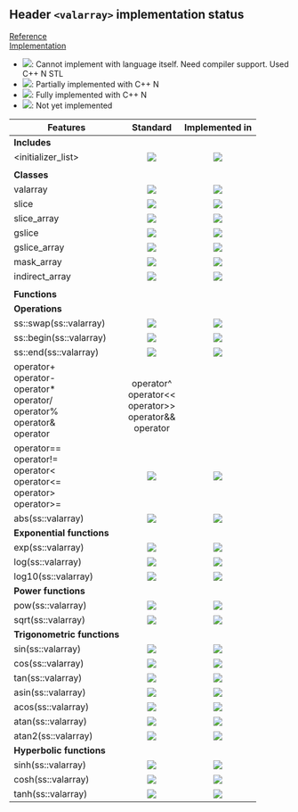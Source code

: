 ## Header `<valarray>` implementation status

[Reference](https://en.cppreference.com/w/cpp/header/valarray)  
[Implementation](../ss/include/ss/valarray.h)

* ![](https://img.shields.io/badge/C%2B%2B-N-red): Cannot implement with language itself. Need compiler support. Used C++ N STL
* ![](https://img.shields.io/badge/C%2B%2B-N-blue): Partially implemented with C++ N
* ![](https://img.shields.io/badge/C%2B%2B-N-green): Fully implemented with C++ N
* ![][notyet]: Not yet implemented

| Features                                     | Standard             | Implemented in                    |
|----------------------------------------------|:--------------------:|:---------------------------------:|
| **Includes**                                 |                      |                                   |
| \<initializer_list>                          | ![][cpp11]           | ![][notyet]                       |
|                                              |                      |                                   |
| **Classes**                                  |                      |                                   |
| valarray                                     | ![][legacy]          | ![][notyet]                       |
| slice                                        | ![][legacy]          | ![][notyet]                       |
| slice_array                                  | ![][legacy]          | ![][notyet]                       |
| gslice                                       | ![][legacy]          | ![][notyet]                       |
| gslice_array                                 | ![][legacy]          | ![][notyet]                       |
| mask_array                                   | ![][legacy]          | ![][notyet]                       |
| indirect_array                               | ![][legacy]          | ![][notyet]                       |
|                                              |                      |                                   |
| **Functions**                                |                      |                                   |
| **Operations**                               |                      |                                   |
| ss::swap(ss::valarray)                       | ![][cpp11]           | ![][notyet]                       |
| ss::begin(ss::valarray)                      | ![][cpp11]           | ![][notyet]                       |
| ss::end(ss::valarray)                        | ![][cpp11]           | ![][notyet]                       |
| operator+ <br/>operator- <br/>operator* <br/>operator/ <br/>operator% <br/>operator& <br/>operator| <br/>operator^ <br/>operator\<\< <br/>operator>> <br/>operator&& <br/>operator|| | ![][legacy]          | ![][notyet]                       |
| operator== <br/>operator!= <br/>operator\< <br/>operator\<= <br/>operator> <br/>operator>= | ![][legacy]          | ![][notyet]                       |
| abs(ss::valarray)                            | ![][legacy]          | ![][notyet]                       |
| **Exponential functions**                    |                      |                                   |
| exp(ss::valarray)                            | ![][legacy]          | ![][notyet]                       |
| log(ss::valarray)                            | ![][legacy]          | ![][notyet]                       |
| log10(ss::valarray)                          | ![][legacy]          | ![][notyet]                       |
| **Power functions**                          |                      |                                   |
| pow(ss::valarray)                            | ![][legacy]          | ![][notyet]                       |
| sqrt(ss::valarray)                           | ![][legacy]          | ![][notyet]                       |
| **Trigonometric functions**                  |                      |                                   |
| sin(ss::valarray)                            | ![][legacy]          | ![][notyet]                       |
| cos(ss::valarray)                            | ![][legacy]          | ![][notyet]                       |
| tan(ss::valarray)                            | ![][legacy]          | ![][notyet]                       |
| asin(ss::valarray)                           | ![][legacy]          | ![][notyet]                       |
| acos(ss::valarray)                           | ![][legacy]          | ![][notyet]                       |
| atan(ss::valarray)                           | ![][legacy]          | ![][notyet]                       |
| atan2(ss::valarray)                          | ![][legacy]          | ![][notyet]                       |
| **Hyperbolic functions**                     |                      |                                   |
| sinh(ss::valarray)                           | ![][legacy]          | ![][notyet]                       |
| cosh(ss::valarray)                           | ![][legacy]          | ![][notyet]                       |
| tanh(ss::valarray)                           | ![][legacy]          | ![][notyet]                       |


<!--
	C++11: 29	| 0

	Total: 29	| 0-->

[notyet]: https://img.shields.io/badge/Not_yet-orange
[removed]: https://img.shields.io/badge/Removed-red
[legacy]: https://img.shields.io/badge/legacy-grey

[cppno11]: https://img.shields.io/badge/C%2B%2B-11-red
[cppno14]: https://img.shields.io/badge/C%2B%2B-14-red
[cppno17]: https://img.shields.io/badge/C%2B%2B-17-red
[cppno20]: https://img.shields.io/badge/C%2B%2B-20-red
[cppno23]: https://img.shields.io/badge/C%2B%2B-23-red

[cpppt11]: https://img.shields.io/badge/C%2B%2B-11-blue
[cpppt14]: https://img.shields.io/badge/C%2B%2B-14-blue
[cpppt17]: https://img.shields.io/badge/C%2B%2B-17-blue
[cpppt20]: https://img.shields.io/badge/C%2B%2B-20-blue
[cpppt23]: https://img.shields.io/badge/C%2B%2B-23-blue

[cpp11]: https://img.shields.io/badge/C%2B%2B-11-green
[cpp14]: https://img.shields.io/badge/C%2B%2B-14-green
[cpp17]: https://img.shields.io/badge/C%2B%2B-17-green
[cpp20]: https://img.shields.io/badge/C%2B%2B-20-green
[cpp23]: https://img.shields.io/badge/C%2B%2B-23-green
